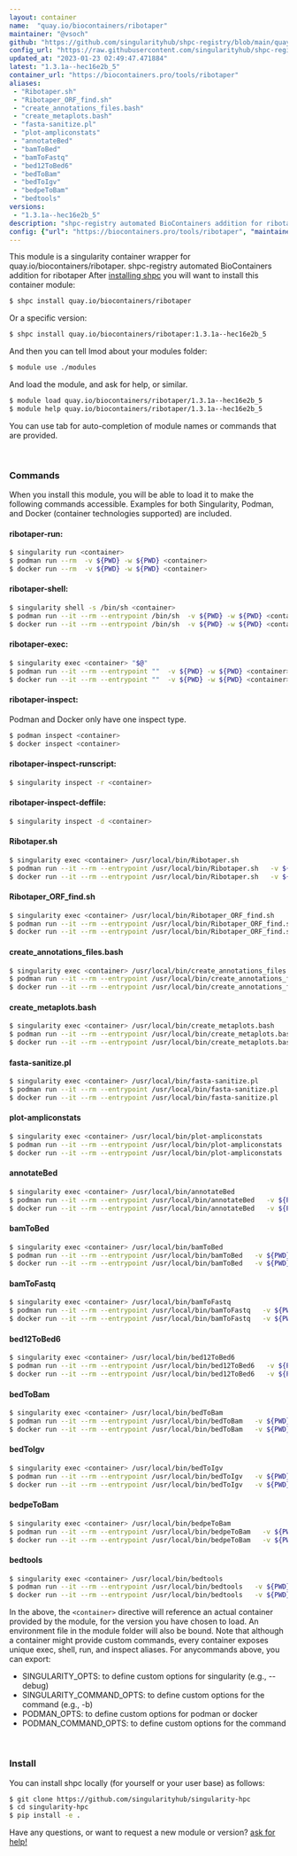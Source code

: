 ```yaml
---
layout: container
name:  "quay.io/biocontainers/ribotaper"
maintainer: "@vsoch"
github: "https://github.com/singularityhub/shpc-registry/blob/main/quay.io/biocontainers/ribotaper/container.yaml"
config_url: "https://raw.githubusercontent.com/singularityhub/shpc-registry/main/quay.io/biocontainers/ribotaper/container.yaml"
updated_at: "2023-01-23 02:49:47.471884"
latest: "1.3.1a--hec16e2b_5"
container_url: "https://biocontainers.pro/tools/ribotaper"
aliases:
 - "Ribotaper.sh"
 - "Ribotaper_ORF_find.sh"
 - "create_annotations_files.bash"
 - "create_metaplots.bash"
 - "fasta-sanitize.pl"
 - "plot-ampliconstats"
 - "annotateBed"
 - "bamToBed"
 - "bamToFastq"
 - "bed12ToBed6"
 - "bedToBam"
 - "bedToIgv"
 - "bedpeToBam"
 - "bedtools"
versions:
 - "1.3.1a--hec16e2b_5"
description: "shpc-registry automated BioContainers addition for ribotaper"
config: {"url": "https://biocontainers.pro/tools/ribotaper", "maintainer": "@vsoch", "description": "shpc-registry automated BioContainers addition for ribotaper", "latest": {"1.3.1a--hec16e2b_5": "sha256:a83127119089d22f75df125c7040b118961ba0ea10d31f4eb40badb595e2a253"}, "tags": {"1.3.1a--hec16e2b_5": "sha256:a83127119089d22f75df125c7040b118961ba0ea10d31f4eb40badb595e2a253"}, "docker": "quay.io/biocontainers/ribotaper", "aliases": {"Ribotaper.sh": "/usr/local/bin/Ribotaper.sh", "Ribotaper_ORF_find.sh": "/usr/local/bin/Ribotaper_ORF_find.sh", "create_annotations_files.bash": "/usr/local/bin/create_annotations_files.bash", "create_metaplots.bash": "/usr/local/bin/create_metaplots.bash", "fasta-sanitize.pl": "/usr/local/bin/fasta-sanitize.pl", "plot-ampliconstats": "/usr/local/bin/plot-ampliconstats", "annotateBed": "/usr/local/bin/annotateBed", "bamToBed": "/usr/local/bin/bamToBed", "bamToFastq": "/usr/local/bin/bamToFastq", "bed12ToBed6": "/usr/local/bin/bed12ToBed6", "bedToBam": "/usr/local/bin/bedToBam", "bedToIgv": "/usr/local/bin/bedToIgv", "bedpeToBam": "/usr/local/bin/bedpeToBam", "bedtools": "/usr/local/bin/bedtools"}}
---
```


This module is a singularity container wrapper for quay.io/biocontainers/ribotaper.
shpc-registry automated BioContainers addition for ribotaper
After [installing shpc](#install) you will want to install this container module:


```bash
$ shpc install quay.io/biocontainers/ribotaper
```

Or a specific version:

```bash
$ shpc install quay.io/biocontainers/ribotaper:1.3.1a--hec16e2b_5
```

And then you can tell lmod about your modules folder:

```bash
$ module use ./modules
```

And load the module, and ask for help, or similar.

```bash
$ module load quay.io/biocontainers/ribotaper/1.3.1a--hec16e2b_5
$ module help quay.io/biocontainers/ribotaper/1.3.1a--hec16e2b_5
```

You can use tab for auto-completion of module names or commands that are provided.

<br>

### Commands

When you install this module, you will be able to load it to make the following commands accessible.
Examples for both Singularity, Podman, and Docker (container technologies supported) are included.

#### ribotaper-run:

```bash
$ singularity run <container>
$ podman run --rm  -v ${PWD} -w ${PWD} <container>
$ docker run --rm  -v ${PWD} -w ${PWD} <container>
```

#### ribotaper-shell:

```bash
$ singularity shell -s /bin/sh <container>
$ podman run --it --rm --entrypoint /bin/sh  -v ${PWD} -w ${PWD} <container>
$ docker run --it --rm --entrypoint /bin/sh  -v ${PWD} -w ${PWD} <container>
```

#### ribotaper-exec:

```bash
$ singularity exec <container> "$@"
$ podman run --it --rm --entrypoint ""  -v ${PWD} -w ${PWD} <container> "$@"
$ docker run --it --rm --entrypoint ""  -v ${PWD} -w ${PWD} <container> "$@"
```

#### ribotaper-inspect:

Podman and Docker only have one inspect type.

```bash
$ podman inspect <container>
$ docker inspect <container>
```

#### ribotaper-inspect-runscript:

```bash
$ singularity inspect -r <container>
```

#### ribotaper-inspect-deffile:

```bash
$ singularity inspect -d <container>
```


#### Ribotaper.sh

```bash
$ singularity exec <container> /usr/local/bin/Ribotaper.sh
$ podman run --it --rm --entrypoint /usr/local/bin/Ribotaper.sh   -v ${PWD} -w ${PWD} <container> -c " $@"
$ docker run --it --rm --entrypoint /usr/local/bin/Ribotaper.sh   -v ${PWD} -w ${PWD} <container> -c " $@"
```


#### Ribotaper_ORF_find.sh

```bash
$ singularity exec <container> /usr/local/bin/Ribotaper_ORF_find.sh
$ podman run --it --rm --entrypoint /usr/local/bin/Ribotaper_ORF_find.sh   -v ${PWD} -w ${PWD} <container> -c " $@"
$ docker run --it --rm --entrypoint /usr/local/bin/Ribotaper_ORF_find.sh   -v ${PWD} -w ${PWD} <container> -c " $@"
```


#### create_annotations_files.bash

```bash
$ singularity exec <container> /usr/local/bin/create_annotations_files.bash
$ podman run --it --rm --entrypoint /usr/local/bin/create_annotations_files.bash   -v ${PWD} -w ${PWD} <container> -c " $@"
$ docker run --it --rm --entrypoint /usr/local/bin/create_annotations_files.bash   -v ${PWD} -w ${PWD} <container> -c " $@"
```


#### create_metaplots.bash

```bash
$ singularity exec <container> /usr/local/bin/create_metaplots.bash
$ podman run --it --rm --entrypoint /usr/local/bin/create_metaplots.bash   -v ${PWD} -w ${PWD} <container> -c " $@"
$ docker run --it --rm --entrypoint /usr/local/bin/create_metaplots.bash   -v ${PWD} -w ${PWD} <container> -c " $@"
```


#### fasta-sanitize.pl

```bash
$ singularity exec <container> /usr/local/bin/fasta-sanitize.pl
$ podman run --it --rm --entrypoint /usr/local/bin/fasta-sanitize.pl   -v ${PWD} -w ${PWD} <container> -c " $@"
$ docker run --it --rm --entrypoint /usr/local/bin/fasta-sanitize.pl   -v ${PWD} -w ${PWD} <container> -c " $@"
```


#### plot-ampliconstats

```bash
$ singularity exec <container> /usr/local/bin/plot-ampliconstats
$ podman run --it --rm --entrypoint /usr/local/bin/plot-ampliconstats   -v ${PWD} -w ${PWD} <container> -c " $@"
$ docker run --it --rm --entrypoint /usr/local/bin/plot-ampliconstats   -v ${PWD} -w ${PWD} <container> -c " $@"
```


#### annotateBed

```bash
$ singularity exec <container> /usr/local/bin/annotateBed
$ podman run --it --rm --entrypoint /usr/local/bin/annotateBed   -v ${PWD} -w ${PWD} <container> -c " $@"
$ docker run --it --rm --entrypoint /usr/local/bin/annotateBed   -v ${PWD} -w ${PWD} <container> -c " $@"
```


#### bamToBed

```bash
$ singularity exec <container> /usr/local/bin/bamToBed
$ podman run --it --rm --entrypoint /usr/local/bin/bamToBed   -v ${PWD} -w ${PWD} <container> -c " $@"
$ docker run --it --rm --entrypoint /usr/local/bin/bamToBed   -v ${PWD} -w ${PWD} <container> -c " $@"
```


#### bamToFastq

```bash
$ singularity exec <container> /usr/local/bin/bamToFastq
$ podman run --it --rm --entrypoint /usr/local/bin/bamToFastq   -v ${PWD} -w ${PWD} <container> -c " $@"
$ docker run --it --rm --entrypoint /usr/local/bin/bamToFastq   -v ${PWD} -w ${PWD} <container> -c " $@"
```


#### bed12ToBed6

```bash
$ singularity exec <container> /usr/local/bin/bed12ToBed6
$ podman run --it --rm --entrypoint /usr/local/bin/bed12ToBed6   -v ${PWD} -w ${PWD} <container> -c " $@"
$ docker run --it --rm --entrypoint /usr/local/bin/bed12ToBed6   -v ${PWD} -w ${PWD} <container> -c " $@"
```


#### bedToBam

```bash
$ singularity exec <container> /usr/local/bin/bedToBam
$ podman run --it --rm --entrypoint /usr/local/bin/bedToBam   -v ${PWD} -w ${PWD} <container> -c " $@"
$ docker run --it --rm --entrypoint /usr/local/bin/bedToBam   -v ${PWD} -w ${PWD} <container> -c " $@"
```


#### bedToIgv

```bash
$ singularity exec <container> /usr/local/bin/bedToIgv
$ podman run --it --rm --entrypoint /usr/local/bin/bedToIgv   -v ${PWD} -w ${PWD} <container> -c " $@"
$ docker run --it --rm --entrypoint /usr/local/bin/bedToIgv   -v ${PWD} -w ${PWD} <container> -c " $@"
```


#### bedpeToBam

```bash
$ singularity exec <container> /usr/local/bin/bedpeToBam
$ podman run --it --rm --entrypoint /usr/local/bin/bedpeToBam   -v ${PWD} -w ${PWD} <container> -c " $@"
$ docker run --it --rm --entrypoint /usr/local/bin/bedpeToBam   -v ${PWD} -w ${PWD} <container> -c " $@"
```


#### bedtools

```bash
$ singularity exec <container> /usr/local/bin/bedtools
$ podman run --it --rm --entrypoint /usr/local/bin/bedtools   -v ${PWD} -w ${PWD} <container> -c " $@"
$ docker run --it --rm --entrypoint /usr/local/bin/bedtools   -v ${PWD} -w ${PWD} <container> -c " $@"
```



In the above, the `<container>` directive will reference an actual container provided
by the module, for the version you have chosen to load. An environment file in the
module folder will also be bound. Note that although a container
might provide custom commands, every container exposes unique exec, shell, run, and
inspect aliases. For anycommands above, you can export:

 - SINGULARITY_OPTS: to define custom options for singularity (e.g., --debug)
 - SINGULARITY_COMMAND_OPTS: to define custom options for the command (e.g., -b)
 - PODMAN_OPTS: to define custom options for podman or docker
 - PODMAN_COMMAND_OPTS: to define custom options for the command

<br>

### Install

You can install shpc locally (for yourself or your user base) as follows:

```bash
$ git clone https://github.com/singularityhub/singularity-hpc
$ cd singularity-hpc
$ pip install -e .
```

Have any questions, or want to request a new module or version? [ask for help!](https://github.com/singularityhub/singularity-hpc/issues)